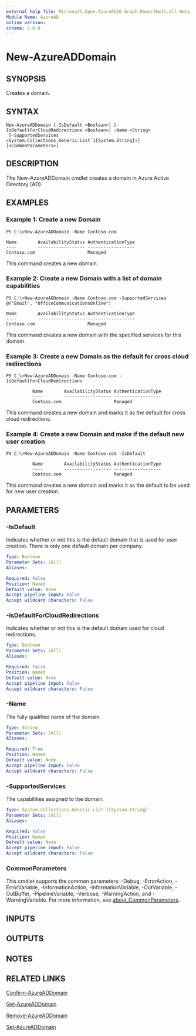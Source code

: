 ```yaml
---
external help file: Microsoft.Open.AzureAD16.Graph.PowerShell.dll-Help.xml
Module Name: AzureAD
online version:
schema: 2.0.0
---
```


# New-AzureADDomain

## SYNOPSIS
Creates a domain.

## SYNTAX

```
New-AzureADDomain [-IsDefault <Boolean>] [-IsDefaultForCloudRedirections <Boolean>] -Name <String>
 [-SupportedServices <System.Collections.Generic.List`1[System.String]>] [<CommonParameters>]
```

## DESCRIPTION
The New-AzureADDomain cmdlet creates a domain in Azure Active Directory (AD).

## EXAMPLES

### Example 1: Create a new Domain
```
PS C:\>New-AzureADDomain -Name Contoso.com 

Name        AvailabilityStatus AuthenticationType
----        ------------------ ------------------
Contoso.com                    Managed
```

This command creates a new domain.

### Example 2: Create a new Domain with a list of domain capabilities
```
PS C:\>New-AzureADDomain -Name Contoso.com -SupportedServices @("Email", "OfficeCommunicationsOnline")

Name        AvailabilityStatus AuthenticationType
----        ------------------ ------------------
Contoso.com                    Managed
```

This command creates a new domain with the specified services for this domain.

### Example 3: Create a new Domain as the default for cross cloud redirections
```
PS C:\>New-AzureADDomain -Name Contoso.com -IsDefaultForCloudRedirections

          Name        AvailabilityStatus AuthenticationType
          ----        ------------------ ------------------
          Contoso.com                    Managed
```

This command creates a new domain and marks it as the default for cross cloud redirections.

### Example 4: Create a new Domain and make if the default new user creation
```
PS C:\>New-AzureADDomain -Name Contoso.com -IsDefault

          Name        AvailabilityStatus AuthenticationType
          ----        ------------------ ------------------
          Contoso.com                    Managed
```

This command creates a new domain and marks it as the default to be used for new user creation.

## PARAMETERS

### -IsDefault
Indicates whether or not this is the default domain that is used for user creation.
There is only one default domain per company.

```yaml
Type: Boolean
Parameter Sets: (All)
Aliases:

Required: False
Position: Named
Default value: None
Accept pipeline input: False
Accept wildcard characters: False
```

### -IsDefaultForCloudRedirections
Indicates whether or not this is the default domain used for cloud redirections.

```yaml
Type: Boolean
Parameter Sets: (All)
Aliases:

Required: False
Position: Named
Default value: None
Accept pipeline input: False
Accept wildcard characters: False
```

### -Name
The fully qualified name of the domain.

```yaml
Type: String
Parameter Sets: (All)
Aliases:

Required: True
Position: Named
Default value: None
Accept pipeline input: False
Accept wildcard characters: False
```

### -SupportedServices
The capabilities assigned to the domain.

```yaml
Type: System.Collections.Generic.List`1[System.String]
Parameter Sets: (All)
Aliases:

Required: False
Position: Named
Default value: None
Accept pipeline input: False
Accept wildcard characters: False
```

### CommonParameters
This cmdlet supports the common parameters: -Debug, -ErrorAction, -ErrorVariable, -InformationAction, -InformationVariable, -OutVariable, -OutBuffer, -PipelineVariable, -Verbose, -WarningAction, and -WarningVariable. For more information, see [about_CommonParameters](http://go.microsoft.com/fwlink/?LinkID=113216).

## INPUTS

## OUTPUTS

## NOTES

## RELATED LINKS

[Confirm-AzureADDomain]()

[Get-AzureADDomain]()

[Remove-AzureADDomain]()

[Set-AzureADDomain]()

